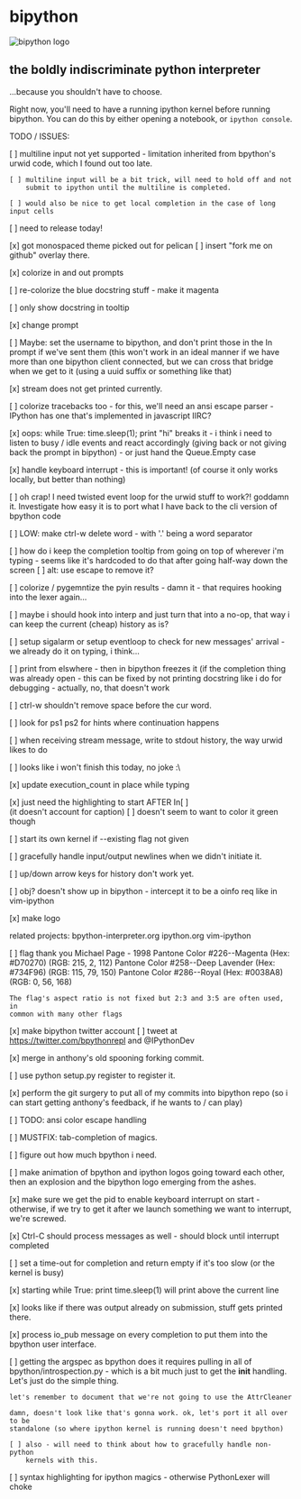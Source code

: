 bipython
=========

![bipython logo](http://bipython.org/bipython_logo.png)


the boldly indiscriminate python interpreter
--------------------------------------------

...because you shouldn't have to choose.


Right now, you'll need to have a running ipython kernel before running bipython.
You can do this by either opening a notebook, or `ipython console`.


TODO / ISSUES:

[ ] multiline input not yet supported - limitation inherited from bpython's
    urwid code, which I found out too late.

    [ ] multiline input will be a bit trick, will need to hold off and not
        submit to ipython until the multiline is completed. 

    [ ] would also be nice to get local completion in the case of long input cells


[ ] need to release today!

[x] got monospaced theme picked out for pelican
[ ] insert "fork me on github" overlay there.

[x] colorize in and out prompts

[ ] re-colorize the blue docstring stuff - make it magenta

[ ] only show docstring in tooltip

[x] change prompt

[ ] Maybe: set the username to bipython, and don't print those in the In prompt
    if we've sent them (this won't work in an ideal manner if we have more than
    one bipython client connected, but we can cross that bridge when we get
    to it (using a uuid suffix or something like that)

[x] stream does not get printed currently.

[ ] colorize tracebacks too
    - for this, we'll need an ansi escape parser - IPython has one that's
      implemented in javascript IIRC?

[x] oops: while True: time.sleep(1); print "hi" breaks it
    - i think i need to listen to busy / idle events and react accordingly
      (giving back or not giving back the prompt in bipython)
    - or just hand the Queue.Empty case

[x] handle keyboard interrupt
    - this is important! (of course it only works locally, but better than
      nothing)

[ ] oh crap! I need twisted event loop for the urwid stuff to work?! goddamn
    it. Investigate how easy it is to port what I have back to the cli
    version of bpython code

[ ] LOW: make ctrl-w delete word - with '.' being a word separator

[ ] how do i keep the completion tooltip from going on top of wherever i'm
    typing - seems like it's hardcoded to do that after going half-way down the
    screen
    [ ] alt: use escape to remove it?

[ ] colorize / pygemntize the pyin results - damn it - that requires hooking
    into the lexer again...

[ ] maybe i should hook into interp and just turn that into a no-op, that
    way i can keep the current (cheap) history as is?

[ ] setup sigalarm or setup eventloop to check for new messages' arrival
    - we already do it on typing, i think...

[ ] print from elswhere - then <space> in bipython freezes it (if the
    completion thing was already open
    - this can be fixed by not printing docstring like i do for debugging
      - actually, no, that doesn't work

[ ] ctrl-w shouldn't remove space before the cur word.

[ ] look for ps1 ps2 for hints where continuation happens

[ ] when receiving stream message, write to stdout history, the way urwid
    likes to do

[ ] looks like i won't finish this today, no joke :\

[x] update execution_count in place while typing

[x] just need the highlighting to start AFTER In[ ]  
    (it doesn't account for caption)
    [ ] doesn't seem to want to color it green though

[ ] start its own kernel if --existing flag not given

[ ] gracefully handle input/output newlines when we didn't initiate it.

[ ] up/down arrow keys for history don't work yet.

[ ] obj? doesn't show up in bipython - intercept it to be a oinfo req like in
    vim-ipython

[x] make logo

related projects:
    bpython-interpreter.org
    ipython.org
    vim-ipython

[ ] flag
    thank you Michael Page - 1998
    Pantone Color #226--Magenta (Hex: #D70270) (RGB: 215, 2, 112)
    Pantone Color #258--Deep Lavender (Hex: #734F96) (RGB: 115, 79, 150)
    Pantone Color #286--Royal (Hex: #0038A8) (RGB: 0, 56, 168)

    The flag's aspect ratio is not fixed but 2:3 and 3:5 are often used, in
    common with many other flags

[x] make bipython twitter account
[ ] tweet at https://twitter.com/bpythonrepl and @IPythonDev

[x] merge in anthony's old spooning forking commit.

[ ] use python setup.py register to register it.

[x] perform the git surgery to put all of my commits into bipython repo (so
    i can start getting anthony's feedback, if he wants to / can play)

[ ] TODO: ansi color escape handling

[ ] MUSTFIX: tab-completion of magics.

[ ] figure out how much bpython i need.

[ ] make animation of bpython and ipython logos going toward each other,
    then an explosion and the bipython logo emerging from the ashes.

[x] make sure we get the pid to enable keyboard interrupt on start -
    otherwise, if we try to get it after we launch something we want to
    interrupt, we're screwed.

[x] Ctrl-C should process messages as well - should block until interrupt
    completed

[ ] set a time-out for completion and return empty if it's too slow (or the
    kernel is busy)

[x] starting while True: print time.sleep(1) will print above the current
    line

[x] looks like if there was output already on submission, stuff gets printed
    there.

[x] process io_pub message on every completion to put them into the bpython
    user interface.


[ ] getting the argspec as bpython does it requires pulling in all of
    bpython/introspection.py - which is a bit much just to get the __init__
    handling. Let's just do the simple thing.

    let's remember to document that we're not going to use the AttrCleaner

    damn, doesn't look like that's gonna work. ok, let's port it all over to be
    standalone (so where ipython kernel is running doesn't need bpython)

    [ ] also - will need to think about how to gracefully handle non-python
        kernels with this.

[ ] syntax highlighting for ipython magics - otherwise PythonLexer will choke
